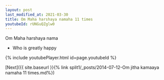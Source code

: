 ```yaml
---
layout: post
last_modified_at: 2021-03-30
title: Om Maha harshaya namaha 11 times
youtubeId: rUNGuQZglw0
---
```

 
 
Om Maha harshaya nama 
 
 -  Who is greatly happy 
 
  
 
  
 
 
 
 
 
 


{% include youtubePlayer.html id=page.youtubeId %}
 
[Next]({{ site.baseurl }}{% link  split1/_posts/2014-07-12-Om jitha kamaaya namaha 11 times.md%})
 
